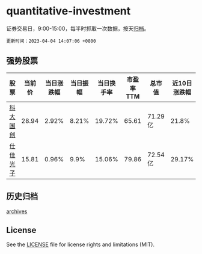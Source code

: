 # quantitative-investment

证券交易日，9:00-15:00，每半时抓取一次数据，按天[归档](archives)。

`更新时间：2023-04-04 14:07:06 +0800`

## 强势股票

|股票|当前价|当日涨跌幅|当日振幅|当日换手率|市盈率TTM|总市值|近10日涨跌幅|
|----|----|----|----|----|----|----|----|
|[科大国创](https://xueqiu.com/S/SZ300520)|28.94|2.92%|8.21%|19.72%|65.61|71.29亿|21.8%|
|[仕佳光子](https://xueqiu.com/S/SH688313)|15.81|0.96%|9.9%|15.06%|79.86|72.54亿|29.17%|

## 历史归档

[archives](archives)

## License

See the [LICENSE](LICENSE) file for license rights and limitations (MIT).